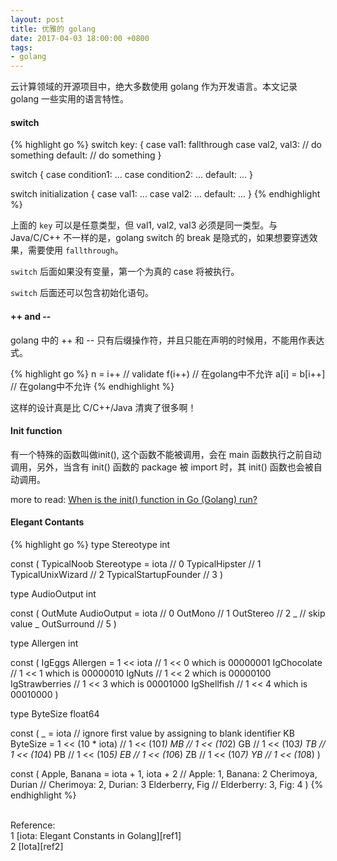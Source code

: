 ```yaml
---
layout: post
title: 优雅的 golang
date: 2017-04-03 18:00:00 +0800
tags:
- golang
---
```


云计算领域的开源项目中，绝大多数使用 golang 作为开发语言。本文记录 golang 一些实用的语言特性。

<h4>switch</h4>

{% highlight go %}
switch key: {
case val1: fallthrough 
case val2, val3:
    // do something
default:
    // do something
}

switch {
case condition1:
    ...
case condition2:
    ...
default:
    ...
}

switch initialization {
case val1:
    ...
case val2:
    ...
default:
    ...
}
{% endhighlight %}

上面的 `key` 可以是任意类型，但 val1, val2, val3 必须是同一类型。与 Java/C/C++ 不一样的是，golang switch 的 break 是隐式的，如果想要穿透效果，需要使用 `fallthrough`。

`switch` 后面如果没有变量，第一个为真的 case 将被执行。

`switch` 后面还可以包含初始化语句。

<h4>++ and --</h4>

golang 中的 ++ 和 -- 只有后缀操作符，并且只能在声明的时候用，不能用作表达式。

{% highlight go %}
n = i++         // validate
f(i++)          // 在golang中不允许
a[i] = b[i++]   // 在golang中不允许
{% endhighlight %}

这样的设计真是比 C/C++/Java 清爽了很多啊！

<h4>Init function</h4>

有一个特殊的函数叫做init(), 这个函数不能被调用，会在 main 函数执行之前自动调用，另外，当含有 init() 函数的 package 被 import 时，其 init() 函数也会被自动调用。

more to read: [When is the init() function in Go (Golang) run?][ref3]

<h4>Elegant Contants</h4>

{% highlight go %}
type Stereotype int

const (
    TypicalNoob Stereotype = iota // 0
    TypicalHipster                // 1
    TypicalUnixWizard             // 2
    TypicalStartupFounder         // 3
)

type AudioOutput int

const (
    OutMute AudioOutput = iota // 0
    OutMono                    // 1
    OutStereo                  // 2
    _                          // skip value
    _
    OutSurround                // 5
)

type Allergen int

const (
    IgEggs Allergen = 1 << iota // 1 << 0 which is 00000001
    IgChocolate                         // 1 << 1 which is 00000010
    IgNuts                              // 1 << 2 which is 00000100
    IgStrawberries                      // 1 << 3 which is 00001000
    IgShellfish                         // 1 << 4 which is 00010000
)

type ByteSize float64

const (
    _           = iota             // ignore first value by assigning to blank identifier
    KB ByteSize = 1 << (10 * iota) // 1 << (10*1)
    MB                             // 1 << (10*2)
    GB                             // 1 << (10*3)
    TB                             // 1 << (10*4)
    PB                             // 1 << (10*5)
    EB                             // 1 << (10*6)
    ZB                             // 1 << (10*7)
    YB                             // 1 << (10*8)
)

const (
    Apple, Banana = iota + 1, iota + 2  // Apple:      1, Banana: 2
    Cherimoya, Durian                   // Cherimoya:  2, Durian: 3
    Elderberry, Fig                     // Elderberry: 3, Fig:    4
)
{% endhighlight %}

<br>
<span class="post-meta">
Reference:
</span>
<br>
<span class="post-meta">
1 [iota: Elegant Constants in Golang][ref1]<br>
2 [Iota][ref2]
</span>

[ref1]: https://splice.com/blog/iota-elegant-constants-golang/
[ref2]: https://github.com/golang/go/wiki/Iota
[ref3]: http://stackoverflow.com/questions/24790175/when-is-the-init-function-in-go-golang-run
